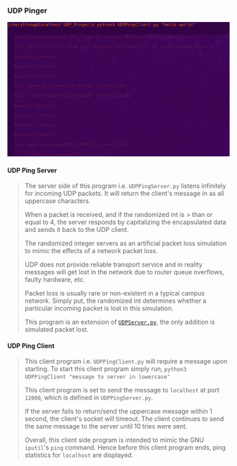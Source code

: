 ### UDP Pinger

![A gif showing a demo of UDP Pinger](UDPPingerDemo.gif)

#### UDP Ping Server

> The server side of this program i.e. `UDPPingServer.py` listens infinitely for incoming UDP packets. It will return the client's message in as all uppercase characters.
>
> When a packet is received, and if the randomized int is > than or equal to 4, the server responds by capitalizing the encapsulated data and sends it back to the UDP client.
>
> The randomized integer servers as an artificial packet loss simulation to mimic the effects of a network packet loss.
>
> UDP does not provide reliable transport service and in reality messages will get lost in the network due to router queue overflows, faulty hardware, etc.
>
> Packet loss is usually rare or non-existent in a typical campus network.
> Simply put, the randomized int determines whether a particular incoming packet is lost in this simulation.
>
> This program is an extension of [`UDPServer.py`](../UDP/UDPServer.py), the only addition is simulated packet lost.

#### UDP Ping Client

> This client program i.e. `UDPPingClient.py` will require a message upon starting.
> To start this client program simply run, `python3 UDPPingClient "message to server in lowercase"`
>
> This client program is set to send the message to `localhost` at port `12000`, which is defined in `UDPPingServer.py`.
>
> If the server fails to return/send the uppercase message within 1 second, the client's socket will timeout. The client continues to send the same message to the server until 10 tries were sent.
>
> Overall, this client side program is intended to mimic the GNU `iputil`'s `ping` command. Hence before this client program ends, ping statistics for `localhost` are displayed.
